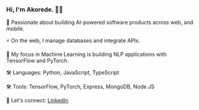 
### Hi, I'm Akorede. 👨‍💻

👋  Passionate about building AI-powered software products across web, and mobile. 

⚡ On the web, I manage databases and integrate APIs.

🔭 My focus in Machine Learning is building NLP applications with TensorFlow and PyTorch.

🛠️ Languages: Python, JavaScript, TypeScript

🛠️ Tools: TensorFlow, PyTorch, Express, MongoDB, Node JS


💬 Let's connect: [LinkedIn]([https://yourlinkedinin/adewole-akorede/]) 


<!---
Akorex/Akorex is a ✨ special ✨ repository because its `README.md` (this file) appears on your GitHub profile.
You can click the Preview link to take a look at your changes.
--->
